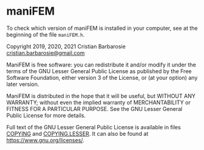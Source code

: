 # maniFEM

To check which version of maniFEM is installed in your computer, see at the beginning of the file `maniFEM.h`.

Copyright 2019, 2020, 2021 Cristian Barbarosie cristian.barbarosie@gmail.com

ManiFEM is free software: you can redistribute it and/or modify
it under the terms of the GNU Lesser General Public License as published by
the Free Software Foundation, either version 3 of the License, or
(at your option) any later version.

ManiFEM is distributed in the hope that it will be useful,
but WITHOUT ANY WARRANTY; without even the implied warranty of
MERCHANTABILITY or FITNESS FOR A PARTICULAR PURPOSE.  See the
GNU Lesser General Public License for more details.

Full text of the GNU Lesser General Public License is available in files [COPYING](COPYING) and [COPYING.LESSER](COPYING.LESSER).
It can also be found at <https://www.gnu.org/licenses/>.
